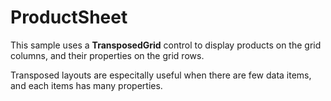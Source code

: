 ProductSheet
============

This sample uses a **TransposedGrid** control to display products on the
grid columns, and their properties on the grid rows.

Transposed layouts are especitally useful when there are few data items,
and each items has many properties.